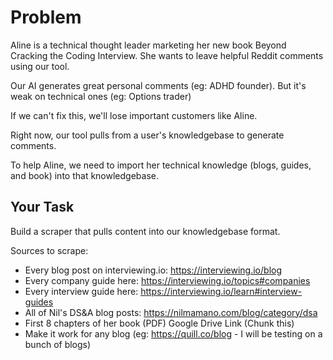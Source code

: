 # Problem

Aline is a technical thought leader marketing her new book Beyond Cracking the Coding Interview. She wants to leave helpful Reddit comments using our tool.

Our AI generates great personal comments (eg: ADHD founder). But it's weak on technical ones (eg: Options trader)

If we can't fix this, we'll lose important customers like Aline.

Right now, our tool pulls from a user's knowledgebase to generate comments.

To help Aline, we need to import her technical knowledge (blogs, guides, and book) into that knowledgebase.

## Your Task

Build a scraper that pulls content into our knowledgebase format.

Sources to scrape:
- Every blog post on interviewing.io: https://interviewing.io/blog
- Every company guide here: https://interviewing.io/topics#companies
- Every interview guide here: https://interviewing.io/learn#interview-guides
- All of Nil's DS&A blog posts: https://nilmamano.com/blog/category/dsa
- First 8 chapters of her book (PDF) Google Drive Link (Chunk this)
- Make it work for any blog (eg: https://quill.co/blog - I will be testing on a bunch of blogs)